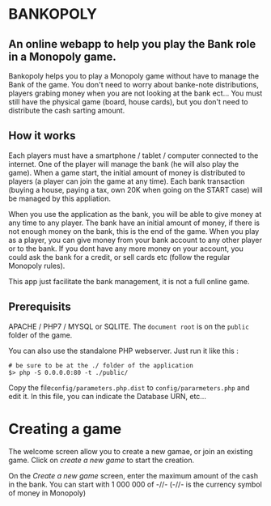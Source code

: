 # BANKOPOLY

## An online webapp to help you play the Bank role in a Monopoly game.

Bankopoly helps you to play a Monopoly game without have to manage the Bank of the game. You don't need to worry about banke-note distributions, players grabing money when you are not looking at the bank ect... You must still have the physical game (board, house cards), but you don't need to distribute the cash sarting amount.

## How it works

Each players must have a smartphone / tablet / computer connected to the internet. One of the player will manage the bank (he will also play the game). When a game start, the initial amount of money is distributed to players (a player can join the game at any time). Each bank transaction (buying a house, paying a tax, own 20K when going on the START case) will be managed by this appliation.

When you use the application as the bank, you will be able to give money at any time to any player. The bank have an initial amount of money, if there is not enough money on the bank, this is the end of the game.
When you play as a player, you can give money from your bank account to any other player or to the bank. If you dont have any more money on your account, you could ask the bank for a credit, or sell cards etc (follow the regular Monopoly rules).

This app just facilitate the bank management, it is not a full online game.

## Prerequisits

APACHE / PHP7 / MYSQL or SQLITE. The `document root` is on the `public` folder of the game. 

You can also use the standalone PHP webserver. Just run it like this :
```
# be sure to be at the ./ folder of the application
$> php -S 0.0.0.0:80 -t ./public/
``` 

Copy the file`config/parameters.php.dist` to `config/pararmeters.php` and edit it. In this file, you can indicate the Database URN, etc...

# Creating a game

The welcome screen allow you to create a new gamae, or join an existing game. Click on *create a new game* to start the creation.

On the *Create a new game* screen, enter the maximum amount of the cash in the bank. You can start with 1 000 000 of -/\/\- (-/\/\- is the currency symbol of money in Monopoly)

